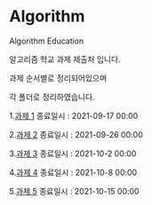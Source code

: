 # Algorithm
Algorithm Education


알고리즘 학교 과제 제출처 입니다.


과제 순서별로 정리되어있으며

각 폴더로 정리하였습니다.

1.[과제 1](https://github.com/wkawkask/Algorithm/tree/main/%EA%B3%BC%EC%A0%9C1)
  종료일시 : 2021-09-17 00:00


2.[과제 2](https://github.com/wkawkask/Algorithm/tree/main/%EA%B3%BC%EC%A0%9C2)
  종료일시 : 2021-09-26 00:00
  
3.[과제 3](https://github.com/wkawkask/Algorithm/tree/main/%EA%B3%BC%EC%A0%9C3)
  종료일시 : 2021-10-2 00:00

4.[과제 4](https://github.com/wkawkask/Algorithm/tree/main/%EA%B3%BC%EC%A0%9C4)
  종료일시 : 2021-10-8 00:00

5.[과제 5](https://github.com/wkawkask/Algorithm/tree/main/%EA%B3%BC%EC%A0%9C5)
  종료일시 : 2021-10-15 00:00
